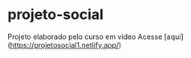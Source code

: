 # projeto-social
 Projeto elaborado pelo curso em video
Acesse [aqui] (https://projetosocial1.netlify.app/)
